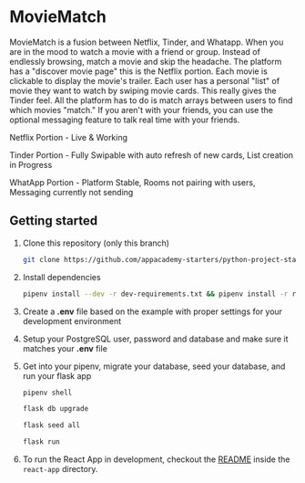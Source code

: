 # MovieMatch

MovieMatch is a fusion between Netflix, Tinder, and Whatapp. When you are in the mood to watch a movie with a friend or group. Instead of endlessly browsing, match a movie and skip the headache. The platform has a "discover movie page" this is the Netflix portion. Each movie is clickable to display the movie's trailer. Each user has a personal "list" of movie they want to watch by swiping movie cards. This really gives the Tinder feel. All the platform has to do is match arrays between users to find which movies "match." If you aren't with your friends, you can use the optional messaging feature to talk real time with your friends.

Netflix Portion - Live & Working

Tinder Portion - Fully Swipable with auto refresh of new cards, List creation in Progress

WhatApp Portion - Platform Stable, Rooms not pairing with users, Messaging currently not sending

## Getting started

1. Clone this repository (only this branch)

   ```bash
   git clone https://github.com/appacademy-starters/python-project-starter.git
   ```

2. Install dependencies

      ```bash
      pipenv install --dev -r dev-requirements.txt && pipenv install -r requirements.txt
      ```

3. Create a **.env** file based on the example with proper settings for your
   development environment
4. Setup your PostgreSQL user, password and database and make sure it matches your **.env** file

5. Get into your pipenv, migrate your database, seed your database, and run your flask app

   ```bash
   pipenv shell
   ```

   ```bash
   flask db upgrade
   ```

   ```bash
   flask seed all
   ```

   ```bash
   flask run
   ```

6. To run the React App in development, checkout the [README](./react-app/README.md) inside the `react-app` directory.

